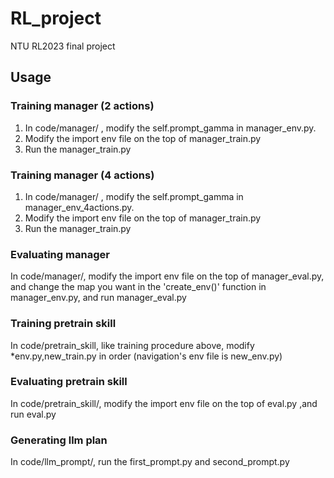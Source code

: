 # RL_project
NTU RL2023 final project

## Usage
### Training manager (2 actions)
1. In code/manager/ , modify the self.prompt_gamma in manager_env.py. 
2. Modify the import env file on the top of  manager_train.py 
3. Run the manager_train.py
### Training manager (4 actions)
1. In code/manager/ , modify the self.prompt_gamma in manager_env_4actions.py. 
2. Modify the import env file on the top of  manager_train.py
3. Run the manager_train.py
### Evaluating manager
In code/manager/, modify the import env file on the top of manager_eval.py, and change the map you want in the 'create_env()' function in manager_env.py, and run manager_eval.py

### Training pretrain skill
In code/pretrain_skill, like training procedure above, modify *env.py,new_train.py in order 
(navigation's env file is new_env.py) 
### Evaluating pretrain skill
In code/pretrain_skill/, modify the import env file on the top of eval.py ,and run eval.py

### Generating llm plan
In code/llm_prompt/, run the first_prompt.py and second_prompt.py